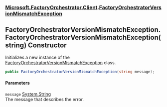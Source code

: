 ### [Microsoft.FactoryOrchestrator.Client](Microsoft_FactoryOrchestrator_Client.md 'Microsoft.FactoryOrchestrator.Client').[FactoryOrchestratorVersionMismatchException](Microsoft_FactoryOrchestrator_Client_FactoryOrchestratorVersionMismatchException.md 'Microsoft.FactoryOrchestrator.Client.FactoryOrchestratorVersionMismatchException')
## FactoryOrchestratorVersionMismatchException.FactoryOrchestratorVersionMismatchException(string) Constructor
Initializes a new instance of the [FactoryOrchestratorVersionMismatchException](Microsoft_FactoryOrchestrator_Client_FactoryOrchestratorVersionMismatchException.md 'Microsoft.FactoryOrchestrator.Client.FactoryOrchestratorVersionMismatchException') class.  
```csharp
public FactoryOrchestratorVersionMismatchException(string message);
```
#### Parameters
<a name='Microsoft_FactoryOrchestrator_Client_FactoryOrchestratorVersionMismatchException_FactoryOrchestratorVersionMismatchException(string)_message'></a>
`message` [System.String](https://docs.microsoft.com/en-us/dotnet/api/System.String 'System.String')  
The message that describes the error.
  
